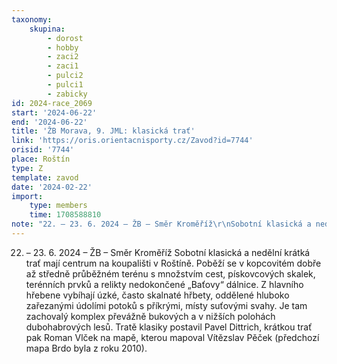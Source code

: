 ```yaml
---
taxonomy:
    skupina:
        - dorost
        - hobby
        - zaci2
        - zaci1
        - pulci2
        - pulci1
        - zabicky
id: 2024-race_2069
start: '2024-06-22'
end: '2024-06-22'
title: 'ŽB Morava, 9. JML: klasická trať'
link: 'https://oris.orientacnisporty.cz/Zavod?id=7744'
orisid: '7744'
place: Roštín
type: Z
template: zavod
date: '2024-02-22'
import:
    type: members
    time: 1708588810
note: "22. – 23. 6. 2024 – ŽB – Směr Kroměříž\r\nSobotní klasická a nedělní krátká trať mají centrum na koupališti v Roštíně. Poběží se v kopcovitém dobře až středně průběžném terénu s množstvím cest, pískovcových skalek, terénních prvků a relikty nedokončené „Baťovy“ dálnice. Z hlavního hřebene vybíhají úzké, často skalnaté hřbety, oddělené hluboko zařezanými údolími potoků s příkrými, místy suťovými svahy. Je tam zachovalý komplex převážně bukových a v nižších polohách dubohabrových lesů. Tratě klasiky postavil Pavel Dittrich, krátkou trať pak Roman Vlček na mapě, kterou mapoval Vítězslav Pěček (předchozí mapa Brdo byla z roku 2010)."
---
```


22. – 23. 6. 2024 – ŽB – Směr Kroměříž
Sobotní klasická a nedělní krátká trať mají centrum na koupališti v Roštíně. Poběží se v kopcovitém dobře až středně průběžném terénu s množstvím cest, pískovcových skalek, terénních prvků a relikty nedokončené „Baťovy“ dálnice. Z hlavního hřebene vybíhají úzké, často skalnaté hřbety, oddělené hluboko zařezanými údolími potoků s příkrými, místy suťovými svahy. Je tam zachovalý komplex převážně bukových a v nižších polohách dubohabrových lesů. Tratě klasiky postavil Pavel Dittrich, krátkou trať pak Roman Vlček na mapě, kterou mapoval Vítězslav Pěček (předchozí mapa Brdo byla z roku 2010).
